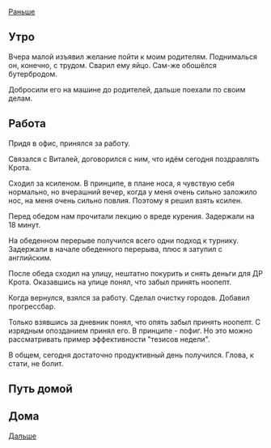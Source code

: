 [Раньше](2020.07.02.md)  
## Утро
Вчера малой изъявил желание пойти к моим родителям. Поднималься он, конечно, с трудом.
Сварил ему яйцо. Сам-же обошёлся бутербродом.

Добросили его на машине до родителей, дальше поехали по своим делам.
## Работа
Придя в офис, принялся за работу.

Связался с Виталей, договорился с ним, что идём сегодня поздравлять Крота.

Сходил за ксиленом. В принципе, в плане носа, я чувствую себя нормально, но вчерашний вечер, когда у меня очень сильно заложило нос, на меня очень сильно повлия. Поэтому я решил взять ксилен.

Перед обедом нам прочитали лекцию о вреде курения. Задержали на 18 минут.

На обеденном перерыве получился всего одни подход к турнику. Задержали в начале обеденного перерыва, плюс я затупил с английским.

После обеда сходил на улицу, нештатно покурить и снять деньги для ДР Крота. Оказавшись на улице понял, что забыл принять ноопепт.

Когда вернулся, взялся за работу. Сделал очистку городов. Добавил прогрессбар.

Только взявшись за дневник понял, что опять забыл принять ноопепт. С изрядным опозданием принял его. В принципе - пофиг. Но это можно рассматривать пример эффективности "тезисов недели".

В общем, сегодня достаточно продуктивный день получился. Глова, к стати, не болит.
## Путь домой
## Дома
[Дальше](2020.07.04.md)